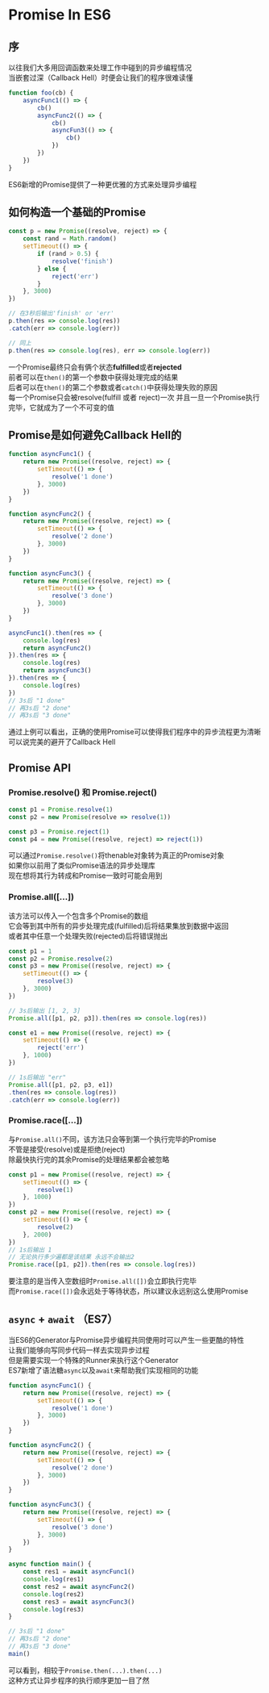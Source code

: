 # Promise In ES6

## 序
以往我们大多用回调函数来处理工作中碰到的异步编程情况  
当嵌套过深（Callback Hell）时便会让我们的程序很难读懂
```js
function foo(cb) {
	asyncFunc1(() => {
		cb()
		asyncFunc2(() => {
			cb()
			asyncFun3(() => {
				cb()
			})
		})
	})
}
```
ES6新增的Promise提供了一种更优雅的方式来处理异步编程

## 如何构造一个基础的Promise
```js
const p = new Promise((resolve, reject) => {
	const rand = Math.random()
	setTimeout(() => {
		if (rand > 0.5) {
			resolve('finish')
		} else {
			reject('err')
		}
	}, 3000)
})

// 在3秒后输出'finish' or 'err'
p.then(res => console.log(res))
.catch(err => console.log(err))

// 同上
p.then(res => console.log(res), err => console.log(err))
```
一个Promise最终只会有俩个状态**fulfilled**或者**rejected**  
前者可以在`then()`的第一个参数中获得处理完成的结果  
后者可以在`then()`的第二个参数或者`catch()`中获得处理失败的原因  
每一个Promise只会被resolve(fulfill 或者 reject)一次 
并且一旦一个Promise执行完毕，它就成为了一个不可变的值  

## Promise是如何避免Callback Hell的
```js
function asyncFunc1() {
	return new Promise((resolve, reject) => {
		setTimeout(() => {
			resolve('1 done')
		}, 3000)
	})
}

function asyncFunc2() {
	return new Promise((resolve, reject) => {
		setTimeout(() => {
			resolve('2 done')
		}, 3000)
	})
}

function asyncFunc3() {
	return new Promise((resolve, reject) => {
		setTimeout(() => {
			resolve('3 done')
		}, 3000)
	})
}

asyncFunc1().then(res => {
	console.log(res)
	return asyncFunc2()
}).then(res => {
	console.log(res)
	return asyncFunc3()
}).then(res => {
	console.log(res)
})
// 3s后 "1 done"
// 再3s后 "2 done"
// 再3s后 "3 done"
```
通过上例可以看出，正确的使用Promise可以使得我们程序中的异步流程更为清晰  
可以说完美的避开了Callback Hell

## Promise API

### Promise.resolve() 和 Promise.reject()
```js
const p1 = Promise.resolve(1)
const p2 = new Promise(resolve => resolve(1))

const p3 = Promise.reject(1)
const p4 = new Promise((resolve, reject) => reject(1))
```
可以通过`Promise.resolve()`将thenable对象转为真正的Promise对象  
如果你以前用了类似Promise语法的异步处理库  
现在想将其行为转成和Promise一致时可能会用到

### Promise.all([...])
该方法可以传入一个包含多个Promise的数组  
它会等到其中所有的异步处理完成(fulfilled)后将结果集放到数据中返回  
或者其中任意一个处理失败(rejected)后将错误抛出
```js
const p1 = 1
const p2 = Promise.resolve(2)
const p3 = new Promise((resolve, reject) => {
	setTimeout(() => {
		resolve(3)
	}, 3000)
})

// 3s后输出 [1, 2, 3]
Promise.all([p1, p2, p3]).then(res => console.log(res))

const e1 = new Promise((resolve, reject) => {
	setTimeout(() => {
		reject('err')
	}, 1000)
})

// 1s后输出 "err"
Promise.all([p1, p2, p3, e1])
.then(res => console.log(res))
.catch(err => console.log(err))
```

### Promise.race([...])
与`Promise.all()`不同，该方法只会等到第一个执行完毕的Promise  
不管是接受(resolve)或是拒绝(reject)  
除最快执行完的其余Promise的处理结果都会被忽略
```js
const p1 = new Promise((resolve, reject) => {
	setTimeout(() => {
		resolve(1)
	}, 1000)
})
const p2 = new Promise((resolve, reject) => {
	setTimeout(() => {
		resolve(2)
	}, 2000)
})
// 1s后输出 1
// 无论执行多少遍都是该结果 永远不会输出2
Promise.race([p1, p2]).then(res => console.log(res))
```
要注意的是当传入空数组时`Promise.all([])`会立即执行完毕  
而`Promise.race([])`会永远处于等待状态，所以建议永远别这么使用Promise

## `async` + `await` （ES7）
当ES6的Generator与Promise异步编程共同使用时可以产生一些更酷的特性  
让我们能够向写同步代码一样去实现异步过程  
但是需要实现一个特殊的Runner来执行这个Generator  
ES7新增了语法糖`async`以及`await`来帮助我们实现相同的功能
```js
function asyncFunc1() {
	return new Promise((resolve, reject) => {
		setTimeout(() => {
			resolve('1 done')
		}, 3000)
	})
}

function asyncFunc2() {
	return new Promise((resolve, reject) => {
		setTimeout(() => {
			resolve('2 done')
		}, 3000)
	})
}

function asyncFunc3() {
	return new Promise((resolve, reject) => {
		setTimeout(() => {
			resolve('3 done')
		}, 3000)
	})
}

async function main() {
	const res1 = await asyncFunc1()
	console.log(res1)
	const res2 = await asyncFunc2()
	console.log(res2)
	const res3 = await asyncFunc3()
	console.log(res3)
}

// 3s后 "1 done"
// 再3s后 "2 done"
// 再3s后 "3 done"
main()
```
可以看到，相较于`Promise.then(...).then(...)`  
这种方式让异步程序的执行顺序更加一目了然
